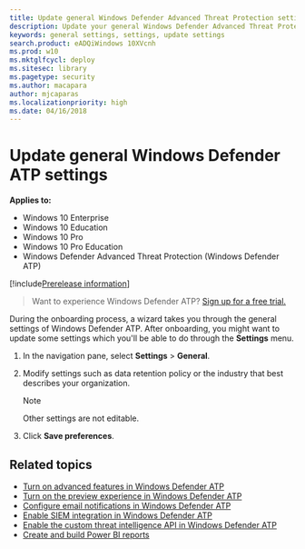 ```yaml
---
title: Update general Windows Defender Advanced Threat Protection settings
description: Update your general Windows Defender Advanced Threat Protection settings such as data retention or industry after onboarding.
keywords: general settings, settings, update settings
search.product: eADQiWindows 10XVcnh
ms.prod: w10
ms.mktglfcycl: deploy
ms.sitesec: library
ms.pagetype: security
ms.author: macapara
author: mjcaparas
ms.localizationpriority: high
ms.date: 04/16/2018
---
```

# Update general Windows Defender ATP settings

**Applies to:**

- Windows 10 Enterprise
- Windows 10 Education
- Windows 10 Pro
- Windows 10 Pro Education
- Windows Defender Advanced Threat Protection (Windows Defender ATP)

[!include[Prerelease information](prerelease.md)]

>Want to experience Windows Defender ATP? [Sign up for a free trial.](https://www.microsoft.com/en-us/WindowsForBusiness/windows-atp?ocid=docs-wdatp-gensettings-abovefoldlink)

During the onboarding process, a wizard takes you through the general settings of Windows Defender ATP. After onboarding, you might want to update some settings which you'll be able to do through the **Settings** menu.

1. In the navigation pane, select **Settings** > **General**.

2. Modify settings such as data retention policy or the industry that best describes your organization.

    > [!NOTE]
    > Other settings are not editable.

3. Click **Save preferences**.


## Related topics
- [Turn on advanced features in Windows Defender ATP](advanced-features-windows-defender-advanced-threat-protection.md)
- [Turn on the preview experience in Windows Defender ATP](preview-settings-windows-defender-advanced-threat-protection.md)
- [Configure email notifications in Windows Defender ATP](configure-email-notifications-windows-defender-advanced-threat-protection.md)
- [Enable SIEM integration in Windows Defender ATP](enable-siem-integration-windows-defender-advanced-threat-protection.md)
- [Enable the custom threat intelligence API in Windows Defender ATP](enable-custom-ti-windows-defender-advanced-threat-protection.md)
- [Create and build Power BI reports](powerbi-reports-windows-defender-advanced-threat-protection.md)